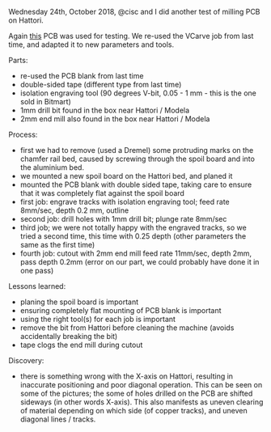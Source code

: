 Wednesday 24th, October 2018, @cisc and I did another test of milling PCB on Hattori.

Again [this](../../Hrbl_for_shopbot/single-axis-test-CNC-ready.dxf) PCB was used for testing.
We re-used the VCarve job from last time, and adapted it to new parameters and tools.

Parts:
* re-used the PCB blank from last time
* double-sided tape (different type from last time)
* isolation engraving tool (90 degrees V-bit, 0.05 - 1 mm - this is the one sold in Bitmart)
* 1mm drill bit found in the box near Hattori / Modela
* 2mm end mill also found in the box near Hattori / Modela

Process:
* first we had to remove (used a Dremel) some protruding marks on the chamfer rail bed, caused by screwing through the spoil board and into the aluminium bed.
* we mounted a new spoil board on the Hattori bed, and planed it
* mounted the PCB blank with double sided tape, taking care to ensure that it was completely flat against the spoil board
* first job: engrave tracks with isolation engraving tool; feed rate 8mm/sec, depth 0.2 mm, outline
* second job: drill holes with 1mm drill bit; plunge rate 8mm/sec
* third job; we were not totally happy with the engraved tracks, so we tried a second time, this time with 0.25 depth (other parameters the same as the first time)
* fourth job: cutout with 2mm end mill feed rate 11mm/sec, depth 2mm, pass depth 0.2mm (error on our part, we could probably have done it in one pass)

Lessons learned:
- planing the spoil board is important
- ensuring completely flat mounting of PCB blank is important
- using the right tool(s) for each job is important
- remove the bit from Hattori before cleaning the machine (avoids accidentally breaking the bit)
- tape clogs the end mill during cutout

Discovery:
- there is something wrong with the X-axis on Hattori, resulting in inaccurate positioning and poor diagonal operation. This can be seen on some of the pictures; the some of holes drilled on the PCB are shifted sideways (in other words X-axis). This also manifests as uneven clearing of material depending on which side (of copper tracks), and uneven diagonal lines / tracks.